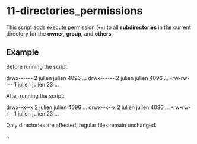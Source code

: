# 11-directories_permissions

This script adds execute permission (`+x`) to all **subdirectories** in the current directory for the **owner**, **group**, and **others**.

## Example

Before running the script:

drwx------ 2 julien julien 4096 ...
drwx------ 2 julien julien 4096 ...
-rw-rw-r-- 1 julien julien   23 ...

After running the script:

drwx--x--x 2 julien julien 4096 ...
drwx--x--x 2 julien julien 4096 ...
-rw-rw-r-- 1 julien julien   23 ...


Only directories are affected; regular files remain unchanged.

~                                    
